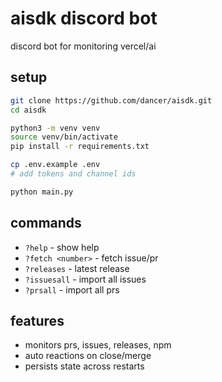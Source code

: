 # aisdk discord bot

discord bot for monitoring vercel/ai

## setup

```bash
git clone https://github.com/dancer/aisdk.git
cd aisdk

python3 -m venv venv
source venv/bin/activate
pip install -r requirements.txt

cp .env.example .env
# add tokens and channel ids

python main.py
```

## commands

- `?help` - show help
- `?fetch <number>` - fetch issue/pr
- `?releases` - latest release
- `?issuesall` - import all issues
- `?prsall` - import all prs

## features

- monitors prs, issues, releases, npm
- auto reactions on close/merge
- persists state across restarts